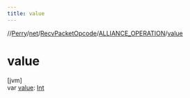 ```yaml
---
title: value
---
```

//[Perry](../../../../index.html)/[net](../../index.html)/[RecvPacketOpcode](../index.html)/[ALLIANCE_OPERATION](index.html)/[value](value.html)



# value



[jvm]\
var [value](value.html): [Int](https://kotlinlang.org/api/latest/jvm/stdlib/kotlin/-int/index.html)




